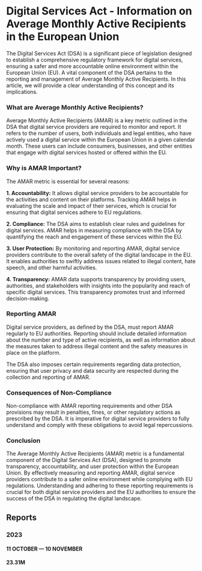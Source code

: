 # Digital Services Act - Information on Average Monthly Active Recipients in the European Union

The Digital Services Act (DSA) is a significant piece of legislation designed to establish a comprehensive regulatory framework for digital services, ensuring a safer and more accountable online environment within the European Union (EU). A vital component of the DSA pertains to the reporting and management of Average Monthly Active Recipients. In this article, we will provide a clear understanding of this concept and its implications.

### What are Average Monthly Active Recipients?

Average Monthly Active Recipients (AMAR) is a key metric outlined in the DSA that digital service providers are required to monitor and report. It refers to the number of users, both individuals and legal entities, who have actively used a digital service within the European Union in a given calendar month. These users can include consumers, businesses, and other entities that engage with digital services hosted or offered within the EU.

### Why is AMAR Important?

The AMAR metric is essential for several reasons:

**1. Accountability:** It allows digital service providers to be accountable for the activities and content on their platforms. Tracking AMAR helps in evaluating the scale and impact of their services, which is crucial for ensuring that digital services adhere to EU regulations.

**2. Compliance:** The DSA aims to establish clear rules and guidelines for digital services. AMAR helps in measuring compliance with the DSA by quantifying the reach and engagement of these services within the EU.

**3. User Protection:** By monitoring and reporting AMAR, digital service providers contribute to the overall safety of the digital landscape in the EU. It enables authorities to swiftly address issues related to illegal content, hate speech, and other harmful activities.

**4. Transparency:** AMAR data supports transparency by providing users, authorities, and stakeholders with insights into the popularity and reach of specific digital services. This transparency promotes trust and informed decision-making.

### Reporting AMAR

Digital service providers, as defined by the DSA, must report AMAR regularly to EU authorities. Reporting should include detailed information about the number and type of active recipients, as well as information about the measures taken to address illegal content and the safety measures in place on the platform.

The DSA also imposes certain requirements regarding data protection, ensuring that user privacy and data security are respected during the collection and reporting of AMAR.

### Consequences of Non-Compliance

Non-compliance with AMAR reporting requirements and other DSA provisions may result in penalties, fines, or other regulatory actions as prescribed by the DSA. It is imperative for digital service providers to fully understand and comply with these obligations to avoid legal repercussions.

### Conclusion

The Average Monthly Active Recipients (AMAR) metric is a fundamental component of the Digital Services Act (DSA), designed to promote transparency, accountability, and user protection within the European Union. By effectively measuring and reporting AMAR, digital service providers contribute to a safer online environment while complying with EU regulations. Understanding and adhering to these reporting requirements is crucial for both digital service providers and the EU authorities to ensure the success of the DSA in regulating the digital landscape.

## Reports

### 2023

#### 11 OCTOBER — 10 NOVEMBER

**23.31M**
